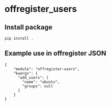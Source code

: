 offregister_users
===============

## Install package

    pip install .

## Example use in offregister JSON

    {
        "module": "offregister-users",
        "kwargs": {
          "add_users": [
            "name": "ubuntu",
            "groups": null
          ]
        }
    }
